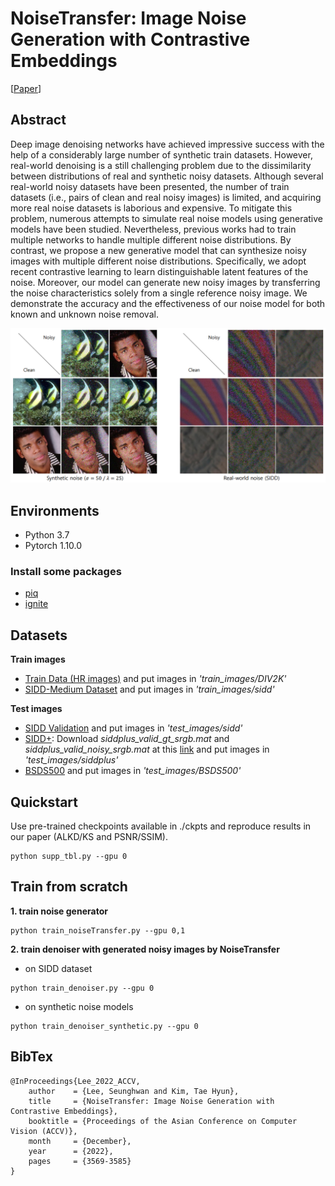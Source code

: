 
# NoiseTransfer: Image Noise Generation with Contrastive Embeddings
[[Paper](https://openaccess.thecvf.com/content/ACCV2022/html/Lee_NoiseTransfer_Image_Noise_Generation_with_Contrastive_Embeddings_ACCV_2022_paper.html)]



## Abstract
Deep image denoising networks have achieved impressive success with the help of a considerably large number of synthetic train datasets. However, real-world denoising is a still challenging problem due to the dissimilarity between distributions of real and synthetic noisy datasets. Although several real-world noisy datasets have been presented, the number of train datasets (i.e., pairs of clean and real noisy images) is limited, and acquiring more real noise datasets is laborious and expensive. To mitigate this problem, numerous attempts to simulate real noise models using generative models have been studied. Nevertheless, previous works had to train multiple networks to handle multiple different noise distributions. By contrast, we propose a new generative model that can synthesize noisy images with multiple different noise distributions. Specifically, we adopt recent contrastive learning to learn distinguishable latent features of the noise. Moreover, our model can generate new noisy images by transferring the noise characteristics solely from a single reference noisy image. We demonstrate the accuracy and the effectiveness of our noise model for both known and unknown noise removal.


![](./figs/fig1.PNG)


## Environments
- Python 3.7
- Pytorch 1.10.0

### Install some packages
- [piq](https://github.com/photosynthesis-team/piq)
- [ignite](https://pytorch.org/ignite/)



## Datasets
**Train images**
- [Train Data (HR images)](https://data.vision.ee.ethz.ch/cvl/DIV2K/) and put images in *'train_images/DIV2K'*
- [SIDD-Medium Dataset](https://www.eecs.yorku.ca/~kamel/sidd/dataset.php) and put images in *'train_images/sidd'*

**Test images**
- [SIDD Validation](https://www.eecs.yorku.ca/~kamel/sidd/benchmark.php) and put images in *'test_images/sidd'*
- [SIDD+](https://arxiv.org/pdf/2005.04117.pdf): Download *siddplus_valid_gt_srgb.mat* and *siddplus_valid_noisy_srgb.mat* at this [link](https://bit.ly/siddplus_data) and put images in *'test_images/siddplus'*
- [BSDS500](https://www2.eecs.berkeley.edu/Research/Projects/CS/vision/grouping/resources.html) and put images in *'test_images/BSDS500'*



## Quickstart
Use pre-trained checkpoints available in ./ckpts and reproduce results in our paper (ALKD/KS and PSNR/SSIM).
```
python supp_tbl.py --gpu 0
```


## Train from scratch
**1. train noise generator**
```
python train_noiseTransfer.py --gpu 0,1
```

**2. train denoiser with generated noisy images by NoiseTransfer**

- on SIDD dataset
```
python train_denoiser.py --gpu 0
```

- on synthetic noise models
```
python train_denoiser_synthetic.py --gpu 0
```







## BibTex
```
@InProceedings{Lee_2022_ACCV,
    author    = {Lee, Seunghwan and Kim, Tae Hyun},
    title     = {NoiseTransfer: Image Noise Generation with Contrastive Embeddings},
    booktitle = {Proceedings of the Asian Conference on Computer Vision (ACCV)},
    month     = {December},
    year      = {2022},
    pages     = {3569-3585}
}
```
